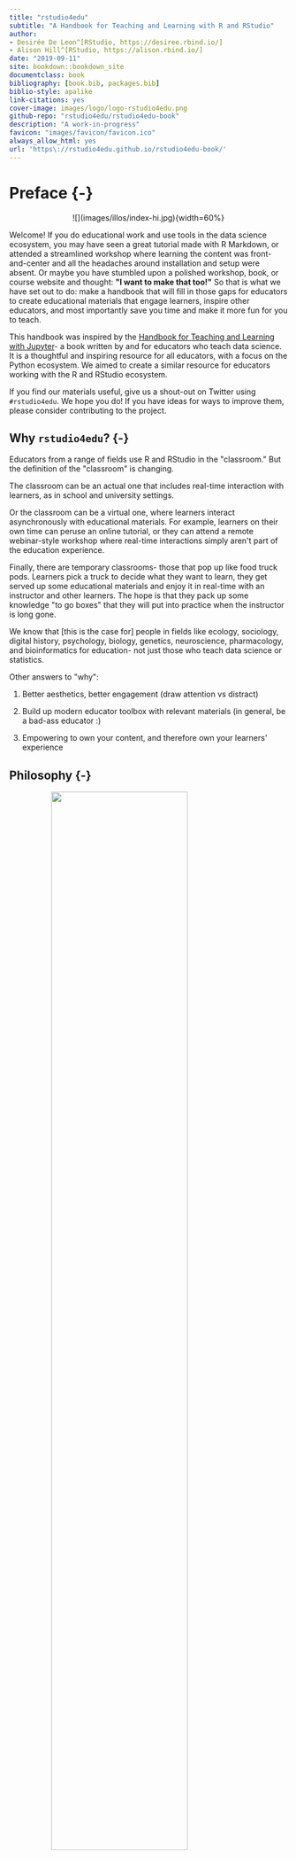 ```yaml
--- 
title: "rstudio4edu"
subtitle: "A Handbook for Teaching and Learning with R and RStudio"
author: 
- Desirée De Leon^[RStudio, https://desiree.rbind.io/]
- Alison Hill^[RStudio, https://alison.rbind.io/]
date: "2019-09-11"
site: bookdown::bookdown_site
documentclass: book
bibliography: [book.bib, packages.bib]
biblio-style: apalike
link-citations: yes
cover-image: images/logo/logo-rstudio4edu.png
github-repo: "rstudio4edu/rstudio4edu-book"
description: "A work-in-progress"
favicon: "images/favicon/favicon.ico"
always_allow_html: yes
url: 'https\://rstudio4edu.github.io/rstudio4edu-book/'
---
```


# Preface {-}



<center>![](images/illos/index-hi.jpg){width=60%}</center>


Welcome! If you do educational work and use tools in the data science ecosystem, you may have seen a great tutorial made with R Markdown, or attended a streamlined workshop where learning the content was front-and-center and all the headaches around installation and setup were absent. Or maybe you have stumbled upon a polished workshop, book, or course website and thought: __"I want to make that too!"__ So that is what we have set out to do: make a handbook that will fill in those gaps for educators to create educational materials that engage learners, inspire other educators, and most importantly save you time and make it more fun for you to teach.

This handbook was inspired by the [Handbook for Teaching and Learning with Jupyter](https://jupyter4edu.github.io/jupyter-edu-book/)- a book written by and for educators who teach data science. It is a thoughtful and inspiring resource for all educators, with a focus on the Python ecosystem. We aimed to create a similar resource for educators working with the R and RStudio ecosystem. 

If you find our materials useful, give us a shout-out on Twitter using `#rstudio4edu`. We hope you do! If you have ideas for ways to improve them, please consider contributing to the project.


## Why `rstudio4edu`? {-}

Educators from a range of fields use R and RStudio in the "classroom." But the definition of the "classroom" is changing. 

The classroom can be an actual one that includes real-time interaction with learners, as in school and university settings. 

Or the classroom can be a virtual one, where learners interact asynchronously with educational materials. For example, learners on their own time can peruse an online tutorial, or they can attend a remote webinar-style workshop where real-time interactions simply aren't part of the education experience.

Finally, there are temporary classrooms- those that pop up like food truck pods. Learners pick a truck to decide what they want to learn, they get served up some educational materials and enjoy it in real-time with an instructor and other learners. The hope is that they pack up some knowledge "to go boxes" that they will put into practice when the instructor is long gone.

We know that [this is the case for] people in fields like ecology, sociology, digital history, psychology, biology, genetics, neuroscience, pharmacology, and bioinformatics for education- not just those who teach data science or statistics.

Other answers to "why":

1. Better aesthetics, better engagement (draw attention vs distract)

1. Build up modern educator toolbox with relevant materials (in general, be a bad-ass educator :)

1. Empowering to own your content, and therefore own your learners' experience


## Philosophy {-}

<img src="images/illos/index-welcome.jpg" width="70%" style="display: block; margin: auto;" />

Paraphrasing from Jenny Bryan and Jim Hester's ["What They Forgot to Teach You About R"](https://whattheyforgot.org/index.html):

> *"We focus on building holistic and project-oriented workflows that address the most common sources of friction in creating educational materials, __outside of doing the teaching itself__."*


1. **Just in time learning:** we aimed to show educators how to use tools that you need, as you need them. We encourage you to take an "à la carte" approach to this handbook- skim the table of contents, take what you need when you need it, and skip what you don't need (until you decide that you do!).

1. [**Eat cake first**](https://bit.ly/let-eat-cake): we try to show you the quickest, simplest way to do something you need to do right off the bat. Some of the time, there is a better but more complex workflow that you *could* adopt later, so we have tried to point you in that direction too. But in general, we aim for starting with "good enough" practices instead of "perfect." 

1. **Get your hands dirty:** we want you to be able to make everything we show you. So we've built a lot of different ways for you to get your hands dirty right away, like demo repositories you can clone and deploy "out of the box", templates you can customize, and lots of example content. We hope these will inspire you to experiment, play, and create.



## Who are you? {-}

<img src="images/illos/index-who-are-you.jpg" width="80%" style="display: block; margin: auto;" />

Who did we make this handbook for? We envision that this handbook is for all end-user teachers: teaching may or may not be part of your formal job description, you may not have formal training in how to teach, and you may teach in a formal classroom setting, but you may also teach virtually (via webinars or online tutorials), or perhaps you teach in short but intense bursts like in-person workshops and small-group trainings. 

In short, if you are a person who needs or wants to create educational materials using R / RStudio, then we hope you'll find this handbook useful- it is definitely for you.

1. **Lucy:** Lucy is a professor of neuropsychology who also teaches stats to first year graduate students. She is comfortable using R in her research but experiences imposter syndrome when in conversation with colleagues who have had formal training in computer science. She'd like to learn how to use R in her course in a way that won't overcomplicate things for students and will maximize instruction time (and minimize set up time). Lucy is juggling half a dozen responsibilities at work, and doesn’t have a lot of time to learn or test out many new systems for delivering her teaching content. 

1. **Willis:** Willis Workshopper is a senior data scientist and is responsible for training his (remote) company's team and occasionally leads in-person workshops. Willis considers himself an experienced programmer. He uses R all the time for analysis, but needs a platform that will allow him to create and organize one-time training materials-- he'd like all materials to be easily implemented by users in both remote (work team) and in-person (workshop) contexts. He can be particular about his material's aesthetics and layout and wants the ability to customize everything. 

1. **Ona**: Ona heads a team that assists researchers and organizations design and track their project progress. She needs to train up her team of employess who have different R skill levels (sometimes none). Ona knows R but would not call herself a programmer, and she essentially knows nothing about web development. She has been emailing R files back-and-forth with team members as a means of sharing results and analysis, but she knows there has to be a better way to do this. When she tries to dive into resources to learn once and for all how to create a better system, she feels overwhelmed and lost. Additionally, her team is limited in budget and time and does not have have the energy to absorb longform manuals.


## What is in this handbook? {-}

Some high-level organizational highlights, like:

+ The first section "For all educators" includes blah. 

+ The next section on "Creating educational content" goes deeper into the R Markdown package, including complementary packages, tools, and worflows, for making new educational content using R and RStudio.

+ In "Creating educational projects", we provide a roadmap for navigating some of the R Markdown extension packages that are designed for projects with collections of R Markdown documents (as opposed to a single document). We offer some perspectives specific to educators to help you decide which projects work when. 
    + Note: we provide step-by-step guidance for how to actually use these packages in the "Cookbooks" sections later in the book.
  
...

+ The last sections of the book are our cookbooks for educators. Although learning materials for many of these recipes already exist in various palaces, they are often difficult to discover and not designed with educators in mind. We aimed to highlight the most useful features, using input from R and RStudio educators with years of teaching experience.

Finally, we want to point out a few pragmatic features (could include a diagram here to help aid usability?):

1. For every chapter you can download the `.Rmd` source file that created it by clicking on the download button <i class="fa fa-download"></i> in the upper toolbar. 

1. The button to the left <i class ="fa fa-edit"></i> allows you to edit (say more about how this works). 

1. Clicking on the GitHub icon <i class = "fa fa-github"></i> on the far right takes you to the source repository for this book. 

1. How to search within this book: https://github.com/rstudio/bookdown/issues/216. You can click on the <i class="fa fa-info"></i> see the instructions.

## What did we leave out? {-}

on purpose

* Shiny

* Pedagogy- we think this is very well covered in other resources. In particular, we recommend [*Teaching Tech Together*](http://teachtogether.tech/) by [Greg Wilson](http://third-bit.com/), as well as his "What to Read Instead" [book recommendations](http://teachtogether.tech/#s:intro-instead). [Software Carpentry](https://carpentries.github.io/instructor-training/) also has a very popular and effective two-day instructor training workshop that we highly recommend.

https://openlearning.mit.edu/mit-faculty/research-based-learning-findings


## Who are we? {-}

This 

## Contributing {-}

I love this resource: https://edav.info/contribute.html

:::rstudio-tip
Through the book, we highlight specific ways that RStudio can expedite your package development workflow, in specially formatted sections like this.
:::

:::tip
RStudio exposes `load_all()` in the *Build* menu, in the *Build* pane via *More > Load All*, and in keyboard shortcuts Ctrl + Shift + L (Windows & Linux) or Cmd + Shift + L (macOS).
:::

:::gotcha
Watch out for "gotchas" along the way. We try our best to point out the tricky bits of a workflow.
:::

:::design
In tip boxes like this one, we'll point out design tips, to help you keep your page looking looking ✨fresh ✨.
:::

:::hat
These tips highlight advice and tricks from community members.
:::

